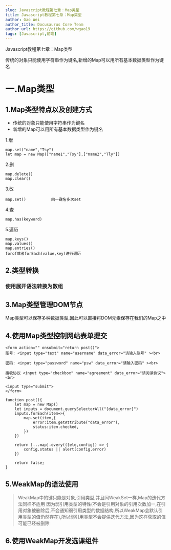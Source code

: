 ```yaml
---
slug: Javascript教程第七章：Map类型
title: Javascript教程第七章：Map类型
author: Gao Wei
author_title: Docusaurus Core Team
author_url: https://github.com/wgao19
tags: [Javascript,前端]
---
```


Javascript教程第七章：Map类型

传统的对象只能使用字符串作为键名,新增的Map可以用所有基本数据类型作为键名
<!--truncate-->


一.Map类型
=================
## 1.Map类型特点以及创建方式

* 传统的对象只能使用字符串作为键名
* 新增的Map可以用所有基本数据类型作为键名

1.增
```
map.set("name","Tsy") 
let map = new Map(["name1","Tsy"],["name2","Tly"])
```
2.删
```
map.delete()        
map.clear()         
```
3.改
```
map.set()           同一键名多次set
```
4.查
```
map.has(keyword)    
```
5.遍历
```
map.keys()
map.values()
map.entries()
forof或者forEach(value,key)进行遍历
```


## 2.类型转换
### 使用展开语法转换为数组

## 3.Map类型管理DOM节点
Map类型可以保存多种数据类型,因此可以直接将DOM元素保存在我们的Map之中

## 4.使用Map类型控制网站表单提交
```
<form action="" onsubmit="return post()">
账号: <input type="text" name="username" data_error="请输入账号" ><br>

密码: <input type="password" name="psw" data_error="请输入密码" ><br>

接收协议 <input type="checkbox" name="agreement" data_error="请阅读协议"><br>

<input type="submit">
</form>
```

```
function post(){
    let map = new Map()
    let inputs = document.querySelectorAll("[data_error]")
    inputs.forEach(item=>{
        map.set(item,{
            error:item.getAttribute("data_error"),
            status:item.checked,
        })             
    })
    
    return [...map].every(([ele,config]) => {
        config.status || alert(config.error)
    })
    
    return false;
}

```

## 5.WeakMap的语法使用
> WeakMap中的键只能是对象,引用类型,并且同WeakSet一样,Map的迭代方法同样不适用
因为弱引用类型的特性(不会是引用对象的引用次数加一,在引用对象被删除后,不会通知弱引用类型的数据结构,所以WeakMap会默认引用类型的值仍然存在),所以弱引用类型不会提供迭代方法,因为这样获取的值可能已经被删除

## 6.使用WeakMap开发选课组件